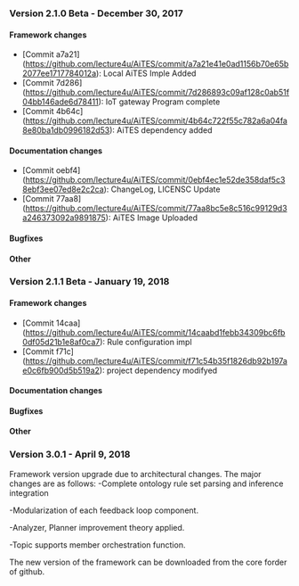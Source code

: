 ### Version 2.1.0 Beta - December 30, 2017 

#### Framework changes

- [Commit a7a21] (https://github.com/lecture4u/AiTES/commit/a7a21e41e0ad1156b70e65b2077ee1717784012a): Local AiTES Imple Added
- [Commit 7d286] (https://github.com/lecture4u/AiTES/commit/7d286893c09af128c0ab51f04bb146ade6d78411): IoT gateway Program complete
- [Commit 4b64c] (https://github.com/lecture4u/AiTES/commit/4b64c722f55c782a6a04fa8e80ba1db0996182d53): AiTES dependency added

#### Documentation changes

- [Commit oebf4] (https://github.com/lecture4u/AiTES/commit/0ebf4ec1e52de358daf5c38ebf3ee07ed8e2c2ca): ChangeLog, LICENSC Update
- [Commit 77aa8] (https://github.com/lecture4u/AiTES/commit/77aa8bc5e8c516c99129d3a246373092a9891875): AiTES Image Uploaded

#### Bugfixes


#### Other

### Version 2.1.1 Beta - January 19, 2018 

#### Framework changes

- [Commit 14caa] (https://github.com/lecture4u/AiTES/commit/14caabd1febb34309bc6fb0df05d21b1e8af0ca7): Rule configuration impl
- [Commit f71c] (https://github.com/lecture4u/AiTES/commit/f71c54b35f1826db92b197ae0c6fb900d5b519a2): project dependency modifyed

#### Documentation changes

#### Bugfixes

#### Other


### Version 3.0.1 - April 9, 2018
Framework version upgrade due to architectural changes. The major changes are as follows:
  -Complete ontology rule set parsing and inference integration
  
  -Modularization of each feedback loop component.
  
  -Analyzer, Planner improvement theory applied.
  
  -Topic supports member orchestration function.
  
The new version of the framework can be downloaded from the core forder of github.

